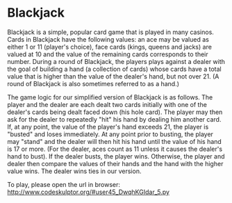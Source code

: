 # Blackjack
Blackjack is a simple, popular card game that is played in many casinos. Cards in
Blackjack have the following values: an ace may be valued as either 1 or 11 (player's
choice), face cards (kings, queens and jacks) are valued at 10 and the value of the
remaining cards corresponds to their number. During a round of Blackjack, the players
plays against a dealer with the goal of building a hand (a collection of cards) whose
cards have a total value that is higher than the value of the dealer's hand, but not over
21. (A round of Blackjack is also sometimes referred to as a hand.)

The game logic for our simplified version of Blackjack is as follows. The player and the
dealer are each dealt two cards initially with one of the dealer's cards being dealt faced
down (his hole card). The player may then ask for the dealer to repeatedly "hit" his
hand by dealing him another card. If, at any point, the value of the player's hand
exceeds 21, the player is "busted" and loses immediately. At any point prior to busting,
the player may "stand" and the dealer will then hit his hand until the value of his hand
is 17 or more. (For the dealer, aces count as 11 unless it causes the dealer's hand to
bust). If the dealer busts, the player wins. Otherwise, the player and dealer then
compare the values of their hands and the hand with the higher value wins. The dealer
wins ties in our version.

To play, please open the url in browser:
http://www.codeskulptor.org/#user45_DwqhKGIdar_5.py
